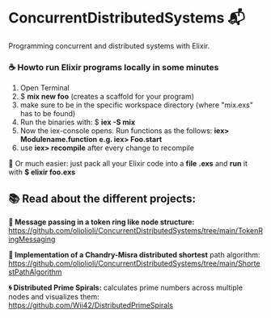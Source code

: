# ConcurrentDistributedSystems 📬
Programming concurrent and distributed systems with Elixir.

### ☕ Howto run Elixir programs locally in some minutes
1. Open Terminal
2. $ **mix new foo** (creates a scaffold for your program)
3. make sure to be in the specific workspace directory (where "mix.exs" has to be found)
4. Run the binaries with: $ **iex -S mix**
5. Now the iex-console opens. Run functions as the follows: **iex> Modulename.function** **e.g. iex> Foo.start**
6. use **iex> recompile** after every change to recompile

💬 Or much easier: just pack all your Elixir code into a **file** **.exs** and **run** it with **$ elixir foo.exs**


## 📚 Read about the different projects:
**💌 Message passing in a token ring like node structure:** 
https://github.com/oliolioli/ConcurrentDistributedSystems/tree/main/TokenRingMessaging

**🚶 Implementation of a Chandry-Misra distributed shortest** path algorithm: https://github.com/oliolioli/ConcurrentDistributedSystems/tree/main/ShortestPathAlgorithm

**🌀 Distributed Prime Spirals:** calculates prime numbers across multiple nodes and visualizes them: https://github.com/Wii42/DistributedPrimeSpirals
